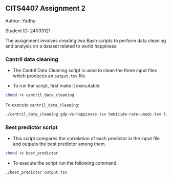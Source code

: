 ## CITS4407 Assignment 2
Author: Yadhu

Student ID: 24033121

The assignment involves creating two Bash scripts to perform data cleaning and analysis on a dataset related to world happiness.

### Cantril data cleaning

- The Cantril Data Cleaning script is used to clean the three input files which produces an `output.tsv` file

- To run the script, first make it executable:

```bash
chmod +x cantril_data_cleaning

```

To execute `cantril_data_cleaning`:

```bash
./cantril_data_cleaning gdp-vs-happiness.tsv homicide-rate-unodc.tsv life-satisfaction-vs-life-expectancy.tsv

```

### Best predictor script

- This script compares the correlation of each predictor in the input file and outputs the best predictor among them.

```bash
chmod +x best_predictor

```

- To execute the script run the following command.

```bash
./best_predictor output.tsv
